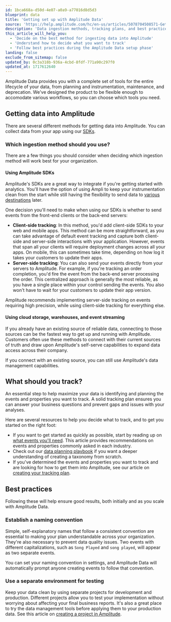 ```yaml
---
id: 1bca668a-d50d-4e07-a0a9-a77016d8d5d3
blueprint: data
title: 'Getting set up with Amplitude Data'
source: 'https://help.amplitude.com/hc/en-us/articles/5078704508571-Getting-set-up-with-Amplitude-Data'
description: 'Data ingestion methods, tracking plans, and best practices.'
this_article_will_help_you:
  - 'Decide on the best method for ingesting data into Amplitude'
  - 'Understand how to decide what you want to track'
  - 'Follow best practices during the Amplitude Data setup phase'
landing: false
exclude_from_sitemap: false
updated_by: 0c3a318b-936a-4cbd-8fdf-771a90c297f0
updated_at: 1717612640
---
```

Amplitude Data provides you with a complete set of tools for the entire lifecycle of your data, from planning and instrumentation, maintenance, and deprecation. We've designed the product to be flexible enough to accomodate various workflows, so you can choose which tools you need.

## Getting data into Amplitude

There are several different methods for getting data into Amplitude. You can collect data from your app using our [SDKs](/get-started/get-data-in).

### Which ingestion method should you use?

There are a few things you should consider when deciding which ingestion method will work best for your organization.

#### Using Amplitude SDKs

Amplitude's SDKs are a great way to integrate if you're getting started with analytics. You'll have the option of using Ampli to keep your instrumentation clean from the start while still having the flexibility to send data to [various destinations](/data/destination-catalog) later.

One decision you'll need to make when using our SDKs is whether to send events from the front-end clients or the back-end servers:

* **Client-side tracking**: In this method, you'd add client-side SDKs to your web and mobile apps. This method can be more straightforward, as you can take advantage of default event tracking and capture both client-side and server-side interactions with your application. However, events that span all your clients will require deployment changes across all your apps. On mobile, this can sometimes take time, depending on how log it takes your customers to update their apps.
* **Server-side tracking**: You can also send your events directly from your servers to Amplitude. For example, if you're tracking an order completion, you'd fire the event from the back-end server processing the order. This centralized approach is generally the most reliable, as you have a single place within your control sending the events. You also won't have to wait for your customers to update their app version.

Amplitude recommends implementing server-side tracking on events requiring high precision, while using client-side tracking for everything else.

#### Using cloud storage, warehouses, and event streaming

If you already have an existing source of reliable data, connecting to those sources can be the fastest way to get up and running with Amplitude. Customers often use these methods to connect with their current sources of truth and draw upon Amplitude's self-serve capabilities to expand data access across their company.

If you connect with an existing source, you can still use Amplitude's data management capabilities.

## What should you track?

An essential step to help maximize your data is identifying and planning the events and properties you want to track. A solid tracking plan ensures you can answer your business questions and prevent gaps and issues with your analyses.

Here are several resources to help you decide what to track, and to get you started on the right foot:

* If you want to get started as quickly as possible, start by reading up on [what events you'll need](/get-started/select-events). This article provides recommendations on events and properties commonly asked in each industry.
* Check out our [data planning playbook](/data/data-planning-playbook) if you want a deeper understanding of creating a taxonomy from scratch.
* If you've determined the events and properties you want to track and are looking for how to get them into Amplitude, see our article on [creating your tracking plan](/data/create-tracking-plan).

## Best practices

Following these will help ensure good results, both initially and as you scale with Amplitude Data.

### Establish a naming convention

Simple, self-explanatory names that follow a consistent convention are essential to making your plan understandable across your organization. They're also necessary to prevent data quality issues. Two events with different capitalizations, such as `Song Played` and `song played`, will appear as two separate events.

You can set your naming convention in settings, and Amplitude Data will automatically prompt anyone creating events to follow that convention.

### Use a separate environment for testing

Keep your data clean by using separate projects for development and production. Different projects allow you to test your implementation without worrying about affecting your final business reports. It's also a great place to try the data management tools before applying them to your production data. See this article on [creating a project in Amplitude](/get-started/create-project).